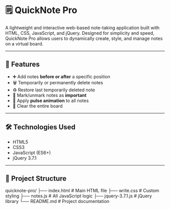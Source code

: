 # 🗒️ QuickNote Pro

A lightweight and interactive web-based note-taking application built with HTML, CSS, JavaScript, and jQuery. Designed for simplicity and speed, QuickNote Pro allows users to dynamically create, style, and manage notes on a virtual board.

---

## 🚀 Features

- ➕ Add notes **before or after** a specific position
- 🗑️ Temporarily or permanently delete notes
- ♻️ Restore last temporarily deleted note
- 🎯 Mark/unmark notes as **important**
- 💫 Apply **pulse animation** to all notes
- 🧹 Clear the entire board

---

## 🛠️ Technologies Used

- HTML5
- CSS3
- JavaScript (ES6+)
- jQuery 3.7.1

---

## 📂 Project Structure

quicknote-pro/
├── index.html # Main HTML file
├── write.css # Custom styling
├── notes.js # All JavaScript logic
├── jquery-3.7.1.js # jQuery library
└── README.md # Project documentation


